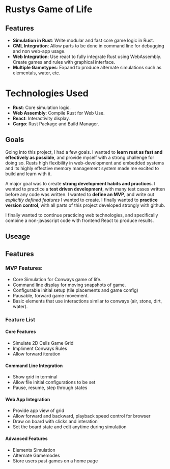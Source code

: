 # Rustys Game of Life

## Features

- **Simulation in Rust**: Write modular and fast core game logic in Rust.
- **CML Integration**: Allow parts to be done in command line for debugging and non web-app usage.
- **Web Integration**: Use react to fully integrate Rust using WebAssembly. Create games and rules with graphical interface.
- **Multiple Gametypes**: Expand to produce alternate simulations such as elementals, water, etc.

# Technologies Used

- **Rust**: Core simulation logic.
- **Web Assembly**: Compile Rust for Web Use.
- **React**: Interactivity display.
- **Cargo**: Rust Package and Build Manager.

## Goals

Going into this project, I had a few goals. I wanted to **learn rust as fast and effectively as possible**, and provide myself with a strong challenge for doing so. Rusts high flexibility in web-development and embedded systems and its highly effective memory management system made me excited to build and learn with it.

A major goal was to create **strong development habits and practices**. I wanted to practice a **test driven development**, with many test cases written before any code was written. I wanted to **define an MVP**, and write out *explicitly defined features* I wanted to create. I finally wanted to **practice version control**, with all parts of this project developed strongly with github. 

I finally wanted to continue practicing web technologies, and specifically combine a non-javascript code with frontend React to produce results.


## Useage 


## Features 

### MVP Features:
- Core Simulation for Conways game of life.
- Command line display for moving snapshots of game.
- Configurable initial setup (tile placements and game config)
- Pausable, forward game movement.
- Basic elements that use interactions similar to conways (air, stone, dirt, water).

### Feature List

#### Core Features 
- Simulate 2D Cells Game Grid
- Impliment Conways Rules
- Allow forward iteration

#### Command Line Integration
- Show grid in terminal
- Allow file initial configurations to be set
- Pause, resume, step through states

#### Web App Integration
- Provide app view of grid
- Allow forward and backward, playback speed control for browser
- Draw on board with clicks and interation
- Set the board state and edit anytime during simulation

#### Advanced Features
- Elements Simulation 
- Alternate Gamemodes
- Store users past games on a home page


